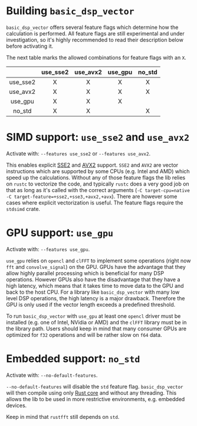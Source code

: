 # Building `basic_dsp_vector`

`basic_dsp_vector` offers several feature flags which determine how the calculation is performed. All feature flags are still experimental and under investigation, so it's highly recommended to read their description below before activating it.

The next table marks the allowed combinations for feature flags with an `X`.

|             | use_sse2 | use_avx2 | use_gpu | no_std |
|:----------:|:-------:|:-------:|:------:|:------:|
| use_sse2    |    X    |    X     |    X   |    X   |
| use_avx2    |    X    |    X     |    X   |    X   |
| use_gpu     |    X    |    X     |    X   |        |
| no_std      |    X    |    X     |        |    X   |
 
# SIMD support: `use_sse2` and `use_avx2`
Activate with: `--features use_sse2` or `--features use_avx2`.

This enables explicit [SSE2](https://en.wikipedia.org/wiki/Streaming_SIMD_Extensions) and [AVX2](https://en.wikipedia.org/wiki/Advanced_Vector_Extensions) support. `SSE2` and `AVX2` are vector instructions which are supported by some CPUs (e.g. Intel and AMD) which speed up the calculations. Without any of those feature flags the lib relies on `rustc` to vectorize the code, and typically `rustc` does a very good job on that as long as it's called with the correct arguments (`-C target-cpu=native -C target-feature=+sse2,+sse3,+avx2,+avx`). There are however some cases where explicit vectorization is useful. The feature flags require the `stdsimd` crate. 

# GPU support: `use_gpu`
Activate with: `--features use_gpu`.

`use_gpu` relies on `opencl` and `clFFT` to implement some operations (right now `fft` and `convolve_signal`) on the GPU. GPUs have the advantage that they allow highly parallel processing which is beneficial for many DSP operations. However GPUs also have the disadvantage that they have a high latency, which means that it takes time to move data to the GPU and back to the host CPU. For a library like `basic_dsp_vector` with many low level DSP operations, the high latency is a major drawback. Therefore the GPU is only used if the vector length exceeds a predefined threshold. 

To run `basic_dsp_vector` with `use_gpu` at least one `opencl` driver must be installed (e.g. one of Intel, NVidia or AMD) and the `clFFT` library must be in the library path. Users should keep in mind that many consumer GPUs are optimized for `f32` operations and will be rather slow on `f64` data.

# Embedded support: `no_std`
Activate with: `--no-default-features`.

`--no-default-features` will disable the `std` feature flag. `basic_dsp_vector` will then compile using only [Rust core](https://doc.rust-lang.org/core/) and without any threading. This allows the lib to be used in more restrictive environments, e.g. embedded devices.

Keep in mind that `rustfft` still depends on `std`.